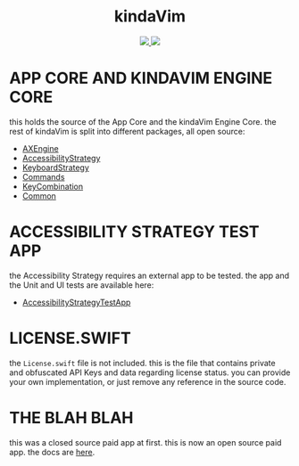 <h1 align="center">kindaVim</h1>

<p align="center">
    <a href="https://github.com/godbout/kindaVim/actions">
        <img src="https://github.com/godbout/kindaVim/actions/workflows/main.yml/badge.svg"/>
    </a>
    <a href="https://codecov.io/gh/godbout/kindaVim">
        <img src="https://codecov.io/gh/godbout/kindaVim/branch/master/graph/badge.svg?token=R5gBWyB21D"/>
    </a>
</p>

# APP CORE AND KINDAVIM ENGINE CORE

this holds the source of the App Core and the kindaVim Engine Core. the rest of kindaVim is split into different packages, all open source:

* [AXEngine](https://github.com/godbout/AXEngine)
* [AccessibilityStrategy](https://github.com/godbout/AccessibilityStrategy)
* [KeyboardStrategy](https://github.com/godbout/KeyboardStrategy)
* [Commands](https://github.com/godbout/Commands)
* [KeyCombination](https://github.com/godbout/KeyCombination)
* [Common](https://github.com/godbout/Common)

# ACCESSIBILITY STRATEGY TEST APP

the Accessibility Strategy requires an external app to be tested. the app and the Unit and UI tests are available here: 

* [AccessibilityStrategyTestApp](https://github.com/godbout/AccessibilityStrategyTestApp)

# LICENSE.SWIFT

the `License.swift` file is not included. this is the file that contains private and obfuscated API Keys and data regarding license status.
you can provide your own implementation, or just remove any reference in the source code.

# THE BLAH BLAH

this was a closed source paid app at first. this is now an open source paid app. the docs are [here](https://github.com/godbout/kindaVim.theapp).

